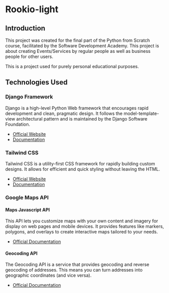 # Rookio-light

## Introduction

This project was created for the final part of the Python from Scratch course, facilitated by the Software Development Academy. 
This project is about creating Events/Services by regular people as well as business people for other users.

This is a project used for purely personal educational purposes.

## Technologies Used

### Django Framework

Django is a high-level Python Web framework that encourages rapid development and clean, pragmatic design. It follows the model-template-view architectural pattern and is maintained by the Django Software Foundation.

- [Official Website](https://www.djangoproject.com/)
- [Documentation](https://docs.djangoproject.com/)

### Tailwind CSS

Tailwind CSS is a utility-first CSS framework for rapidly building custom designs. It allows for efficient and quick styling without leaving the HTML.

- [Official Website](https://tailwindcss.com/)
- [Documentation](https://tailwindcss.com/docs)

### Google Maps API

#### Maps Javascript API

This API lets you customize maps with your own content and imagery for display on web pages and mobile devices. It provides features like markers, polygons, and overlays to create interactive maps tailored to your needs.

- [Official Documentation](https://developers.google.com/maps/documentation/javascript/overview)

#### Geocoding API

The Geocoding API is a service that provides geocoding and reverse geocoding of addresses. This means you can turn addresses into geographic coordinates (and vice versa).

- [Official Documentation](https://developers.google.com/maps/documentation/geocoding/overview)